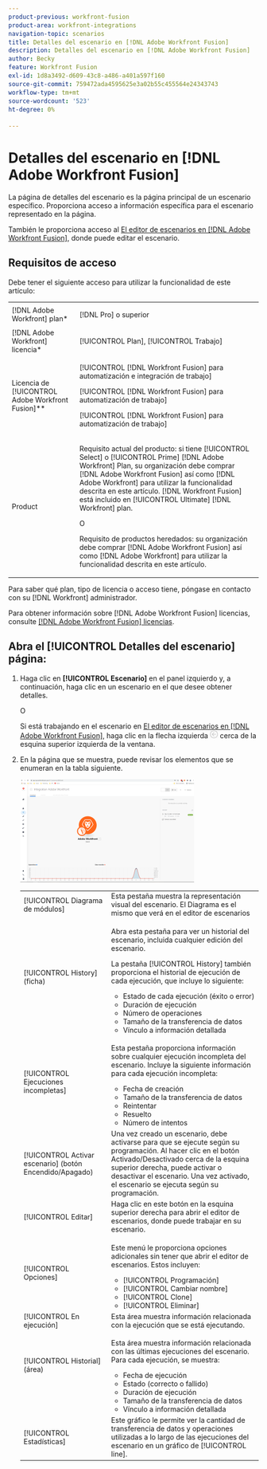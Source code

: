```yaml
---
product-previous: workfront-fusion
product-area: workfront-integrations
navigation-topic: scenarios
title: Detalles del escenario en [!DNL Adobe Workfront Fusion]
description: Detalles del escenario en [!DNL Adobe Workfront Fusion]
author: Becky
feature: Workfront Fusion
exl-id: 1d8a3492-d609-43c8-a486-a401a597f160
source-git-commit: 759472ada4595625e3a02b55c455564e24343743
workflow-type: tm+mt
source-wordcount: '523'
ht-degree: 0%

---
```


# Detalles del escenario en [!DNL Adobe Workfront Fusion]

La página de detalles del escenario es la página principal de un escenario específico. Proporciona acceso a información específica para el escenario representado en la página.

También le proporciona acceso al [El editor de escenarios en [!DNL Adobe Workfront Fusion]](../../workfront-fusion/scenarios/scenario-editor.md), donde puede editar el escenario.

## Requisitos de acceso

Debe tener el siguiente acceso para utilizar la funcionalidad de este artículo:

<table style="table-layout:auto">  
 <col> 
 <col> 
 <tbody> 
  <tr> 
    <td role="rowheader">[!DNL Adobe Workfront] plan*</td> 
   <td> <p>[!DNL Pro] o superior</p> </td> 
  </tr> 
  <tr data-mc-conditions=""> 
   <td role="rowheader">[!DNL Adobe Workfront] licencia*</td> 
   <td> <p>[!UICONTROL Plan], [!UICONTROL Trabajo]</p> </td> 
  </tr> 
  <tr> 
   <td role="rowheader">Licencia de [!UICONTROL Adobe Workfront Fusion]**</td> 
   <td> <p>[!UICONTROL [!DNL Workfront Fusion] para automatización e integración de trabajo] </p><p>[!UICONTROL [!DNL Workfront Fusion] para automatización de trabajo] </p><p>[!UICONTROL [!DNL Workfront Fusion] para automatización de trabajo]</p>   </td> 
  </tr> 
  <tr> 
   <td role="rowheader">Product</td> 
   <td>
   <p>Requisito actual del producto: si tiene [!UICONTROL Select] o [!UICONTROL Prime] [!DNL Adobe Workfront] Plan, su organización debe comprar [!DNL Adobe Workfront Fusion] así como [!DNL Adobe Workfront] para utilizar la funcionalidad descrita en este artículo. [!DNL Workfront Fusion] está incluido en [!UICONTROL Ultimate] [!DNL Workfront] plan.</p>
   <p>O</p>
   <p>Requisito de productos heredados: su organización debe comprar [!DNL Adobe Workfront Fusion] así como [!DNL Adobe Workfront] para utilizar la funcionalidad descrita en este artículo.</p>
   </td> 
  </tr> 
 </tbody> 
</table>

Para saber qué plan, tipo de licencia o acceso tiene, póngase en contacto con su [!DNL Workfront] administrador.

Para obtener información sobre [!DNL Adobe Workfront Fusion] licencias, consulte [[!DNL Adobe Workfront Fusion] licencias](../../workfront-fusion/get-started/license-automation-vs-integration.md).

## Abra el [!UICONTROL Detalles del escenario] página:

1. Haga clic en **[!UICONTROL Escenario]** en el panel izquierdo y, a continuación, haga clic en un escenario en el que desee obtener detalles.

   O

   Si está trabajando en el escenario en [El editor de escenarios en [!DNL Adobe Workfront Fusion]](../../workfront-fusion/scenarios/scenario-editor.md), haga clic en la flecha izquierda ![](assets/exit-editing-arrow.png) cerca de la esquina superior izquierda de la ventana.

1. En la página que se muestra, puede revisar los elementos que se enumeran en la tabla siguiente.

   ![](assets/scenario-detail-350x207.png)

   <table style="table-layout:auto"> 
    <col> 
    <col> 
    <tbody> 
     <tr> 
      <td role="rowheader">[!UICONTROL Diagrama de módulos] </td> 
      <td>Esta pestaña muestra la representación visual del escenario. El Diagrama es el mismo que verá en el editor de escenarios</td> 
     </tr> 
     <tr> 
      <td role="rowheader">[!UICONTROL History] (ficha) </td> 
      <td> <p>Abra esta pestaña para ver un historial del escenario, incluida cualquier edición del escenario. </p> <p>La pestaña [!UICONTROL History] también proporciona el historial de ejecución de cada ejecución, que incluye lo siguiente:</p> 
       <ul> 
        <li>Estado de cada ejecución (éxito o error)</li> 
        <li>Duración de ejecución</li> 
        <li>Número de operaciones</li> 
        <li>Tamaño de la transferencia de datos</li> 
        <li>Vínculo a información detallada</li> 
       </ul> </td> 
     </tr> 
     <tr> 
      <td role="rowheader">[!UICONTROL Ejecuciones incompletas]</td> 
      <td> <p>Esta pestaña proporciona información sobre cualquier ejecución incompleta del escenario. Incluye la siguiente información para cada ejecución incompleta:</p> 
       <ul> 
        <li>Fecha de creación</li> 
        <li>Tamaño de la transferencia de datos</li> 
        <li>Reintentar</li> 
        <li>Resuelto</li> 
        <li>Número de intentos</li> 
       </ul> </td> 
     </tr> 
     <tr> 
      <td role="rowheader">[!UICONTROL Activar escenario] (botón Encendido/Apagado)</td> 
      <td>Una vez creado un escenario, debe activarse para que se ejecute según su programación. Al hacer clic en el botón Activado/Desactivado cerca de la esquina superior derecha, puede activar o desactivar el escenario. Una vez activado, el escenario se ejecuta según su programación.</td> 
     </tr> 
     <tr> 
      <td role="rowheader">[!UICONTROL Editar]</td> 
      <td>Haga clic en este botón en la esquina superior derecha para abrir el editor de escenarios, donde puede trabajar en su escenario.</td> 
     </tr> 
     <tr> 
      <td role="rowheader">[!UICONTROL Opciones]</td> 
      <td> <p>Este menú le proporciona opciones adicionales sin tener que abrir el editor de escenarios. Estos incluyen:</p> 
       <ul> 
        <li>[!UICONTROL Programación]</li> 
        <li>[!UICONTROL Cambiar nombre]</li> 
        <li>[!UICONTROL Clone]</li> 
        <li>[!UICONTROL Eliminar]</li> 
       </ul> </td> 
     </tr> 
     <tr> 
      <td role="rowheader">[!UICONTROL En ejecución]</td> 
      <td>Esta área muestra información relacionada con la ejecución que se está ejecutando.</td> 
     </tr> 
     <tr> 
      <td role="rowheader"> <p>[!UICONTROL Historial] (área)</p> <p> </p> </td> 
      <td> <p>Esta área muestra información relacionada con las últimas ejecuciones del escenario. Para cada ejecución, se muestra:</p> 
       <ul> 
        <li>Fecha de ejecución</li> 
        <li>Estado (correcto o fallido)</li> 
        <li>Duración de ejecución</li> 
        <li>Tamaño de la transferencia de datos</li> 
        <li>Vínculo a información detallada</li> 
       </ul> </td> 
     </tr> 
     <tr> 
      <td role="rowheader"> <p>[!UICONTROL Estadísticas]</p>  </td> 
      <td>Este gráfico le permite ver la cantidad de transferencia de datos y operaciones utilizadas a lo largo de las ejecuciones del escenario en un gráfico de [!UICONTROL line].</td> 
     </tr> 
    </tbody> 
   </table>
